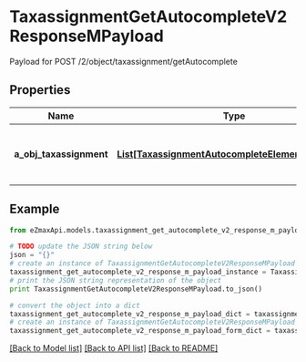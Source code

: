 # TaxassignmentGetAutocompleteV2ResponseMPayload

Payload for POST /2/object/taxassignment/getAutocomplete

## Properties
Name | Type | Description | Notes
------------ | ------------- | ------------- | -------------
**a_obj_taxassignment** | [**List[TaxassignmentAutocompleteElementResponse]**](TaxassignmentAutocompleteElementResponse.md) | An array of Taxassignment autocomplete element response. | 

## Example

```python
from eZmaxApi.models.taxassignment_get_autocomplete_v2_response_m_payload import TaxassignmentGetAutocompleteV2ResponseMPayload

# TODO update the JSON string below
json = "{}"
# create an instance of TaxassignmentGetAutocompleteV2ResponseMPayload from a JSON string
taxassignment_get_autocomplete_v2_response_m_payload_instance = TaxassignmentGetAutocompleteV2ResponseMPayload.from_json(json)
# print the JSON string representation of the object
print TaxassignmentGetAutocompleteV2ResponseMPayload.to_json()

# convert the object into a dict
taxassignment_get_autocomplete_v2_response_m_payload_dict = taxassignment_get_autocomplete_v2_response_m_payload_instance.to_dict()
# create an instance of TaxassignmentGetAutocompleteV2ResponseMPayload from a dict
taxassignment_get_autocomplete_v2_response_m_payload_form_dict = taxassignment_get_autocomplete_v2_response_m_payload.from_dict(taxassignment_get_autocomplete_v2_response_m_payload_dict)
```
[[Back to Model list]](../README.md#documentation-for-models) [[Back to API list]](../README.md#documentation-for-api-endpoints) [[Back to README]](../README.md)


